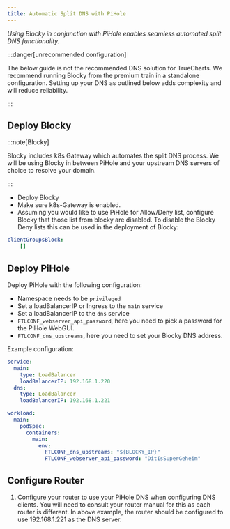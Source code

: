 ```yaml
---
title: Automatic Split DNS with PiHole
---
```


_Using Blocky in conjunction with PiHole enables seamless automated split DNS functionality._

:::danger[unrecommended configuration]

The below guide is not the recommended DNS solution for TrueCharts. We recommend running Blocky from the premium train in a standalone configuration. Setting up your DNS as outlined below adds complexity and will reduce reliability.

:::

## Deploy Blocky

:::note[Blocky]

Blocky includes k8s Gateway which automates the split DNS process. We will be using Blocky in between PiHole and your upstream DNS servers of choice to resolve your domain.

:::

- Deploy Blocky
- Make sure k8s-Gateway is enabled.
- Assuming you would like to use PiHole for Allow/Deny list, configure Blocky that those list from blocky are disabled. To disable the Blocky Deny lists this can be used in the deployment of Blocky:

```yaml
clientGroupsBlock:
    []
```


## Deploy PiHole

Deploy PiHole with the following configuration:

- Namespace needs to be `privileged`
- Set a loadBalancerIP or Ingress to the `main` service
- Set a loadBalancerIP to the `dns` service
- `FTLCONF_webserver_api_password`, here you need to pick a password for the PiHole WebGUI.
- `FTLCONF_dns_upstreams`, here you need to set your Blocky DNS address.

Example configuration:
```yaml
service:
  main:
    type: LoadBalancer
    loadBalancerIP: 192.168.1.220
  dns:
    type: LoadBalancer
    loadBalancerIP: 192.168.1.221

workload:
  main:
    podSpec:
      containers:
        main:
          env:
            FTLCONF_dns_upstreams: "${BLOCKY_IP}"
            FTLCONF_webserver_api_password: "DitIsSuperGeheim"
```

## Configure Router

1. Configure your router to use your PiHole DNS when configuring DNS clients. You will need to consult your router manual for this as each router is different. 
In above example, the router should be configured to use 192.168.1.221 as the DNS server. 
